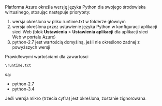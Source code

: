 Platforma Azure określa wersję języka Python dla swojego środowiska wirtualnego, stosując następuje priorytety:

1. wersja określona w pliku runtime.txt w folderze głównym
1. wersja określona przez ustawienie języka Python w konfiguracji aplikacji sieci Web (blok **Ustawienia** > **Ustawienia aplikacji** dla aplikacji sieci Web w portalu Azure)
1. python-2.7 jest wartością domyślną, jeśli nie określono żadnej z powyższych wersji

Prawidłowymi wartościami dla zawartości 

    \runtime.txt

są:

- python-2.7
- python-3.4

Jeśli wersja mikro (trzecia cyfra) jest określona, zostanie zignorowana.



<!--HONumber=Jun16_HO2-->


